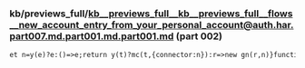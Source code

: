 ### kb/previews_full/kb__previews_full__kb__previews_full__flows__new_account_entry_from_your_personal_account@auth.har.part007.md.part001.md.part001.md (part 002)

```md
et n=y(e)?e:()=>e;return y(t)?mc(t,{connector:n}):r=>new gn(r,n)}function Hp(){return g((e,t)=>{let n,r=!1;e.subscribe(m(t,o=>{let i=n;n=o,r&
```

```
